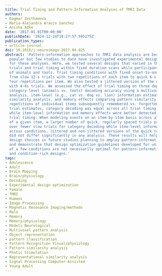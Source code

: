```yaml
---
title: Trial Timing and Pattern-Information Analyses of fMRI Data
authors:
- Dagmar Zeithamova
- Maria-Alejandra Araujo Sanchez
- Anisha Adke
date: '2017-01-01T00:00:00'
publishDate: '2024-12-24T10:27:57.595275Z'
publication_types:
- article-journal
doi: 10.1016/j.neuroimage.2017.04.025
abstract: 'Pattern-information approaches to fMRI data analysis are becoming increasingly
  popular but few studies to date have investigated experimental design optimization
  for these analyses. Here, we tested several designs that varied in the number of
  trials and trial timing within fixed duration scans while participants encoded images
  of animals and tools. Trial timing conditions with fixed onset-to-onset timing ranged
  from slow 12-s trials with two repetitions of each item to quick 6-s trials with
  four repetitions per item. We also tested a jittered version of the quick design
  with 4-8s trials. We assessed the effect of trial timing on three dependent measures:
  category-level (animals vs. tools) decoding accuracy using a multivoxel pattern
  analysis, item-level (e.g., cat vs. dog vs. lion) information estimates using pattern
  similarity analysis, and memory effects comparing pattern similarity scores across
  repetitions of individual items subsequently remembered vs. forgotten. For single
  trial estimates, category decoding was equal across all trial timing conditions
  while item-level information and memory effects were better detected using slow
  trial timing. When modeling events on an item-by-item basis across all repetitions
  of a given item, a larger number of quick, regularly spaced trials provided an advantage
  over fewer slow trials for category decoding while item-level information was comparable
  across conditions. Jittered and non-jittered versions of the quick trial timing
  did not differ significantly in any analysis. These results will help inform experimental
  design choices in future studies planning to employ pattern-information analyses
  and demonstrate that design optimization guidelines developed for univariate analyses
  of a few conditions are not necessarily optimal for pattern-information analyses
  and condition-rich designs.'
tags:
- Adolescence
- Adult
- Brain Mapping
- Brain/physiology
- Decoding
- Experimental design optimization
- Female
- fMRI
- Humans
- Image Processing
- Magnetic Resonance Imaging/methods
- Male
- Memory
- Memory/physiology
- Models Neurological
- Multivoxel pattern analysis
- Object representation
- pattern classification
- Pattern Recognition Visual/physiology
- Pattern similarity analysis
- Photic Stimulation
- Representational similarity analysis
- Signal Processing Computer-Assisted
- Young Adult
---
```

